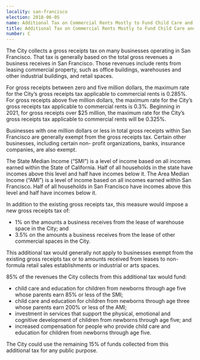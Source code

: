 ```yaml
---
locality: san-francisco
election: 2018-06-05
name: Additional Tax on Commercial Rents Mostly to Fund Child Care and Education
title: Additional Tax on Commercial Rents Mostly to Fund Child Care and Education
number: C
---
```

The City collects a gross receipts tax on many businesses operating in San Francisco. That tax is
generally based on the total gross revenues a business receives in San Francisco. Those revenues
include rents from leasing commercial property, such as office buildings, warehouses and other
industrial buildings, and retail spaces.

For gross receipts between zero and five million dollars, the maximum rate for the City’s gross
receipts tax applicable to commercial rents is 0.285%. For gross receipts above five million
dollars, the maximum rate for the City’s gross receipts tax applicable to commercial rents is
0.3%. Beginning in 2021, for gross receipts over $25 million, the maximum rate for the City’s
gross receipts tax applicable to commercial rents will be 0.325%.

Businesses with one million dollars or less in total gross receipts within San Francisco are
generally exempt from the gross receipts tax. Certain other businesses, including certain non- profit organizations, banks, insurance companies, are also exempt.

The State Median Income (“SMI”) is a level of income based on all incomes earned within the
State of California. Half of all households in the state have incomes above this level and half
have incomes below it. The Area Median Income (“AMI”) is a level of income based on all
incomes earned within San Francisco. Half of all households in San Francisco have incomes
above this level and half have incomes below it.

In addition to the existing gross receipts tax, this measure would impose a new gross receipts tax
of:

- 1% on the amounts a business receives from the lease of warehouse space in the City; and
- 3.5% on the amounts a business receives from the lease of other commercial spaces in the City.

This additional tax would generally not apply to businesses exempt from the existing gross
receipts tax or to amounts received from leases to non-formula retail sales establishments or
industrial or arts spaces.

85% of the revenues the City collects from this additional tax would fund:

- child care and education for children from newborns through age five whose parents earn 85% or less of the SMI;
- child care and education for children from newborns through age three whose parents earn 200% or less of the AMI;
- investment in services that support the physical, emotional and cognitive development of children from newborns through age five; and
- increased compensation for people who provide child care and education for children from newborns through age five.

The City could use the remaining 15% of funds collected from this additional tax for any public
purpose.
